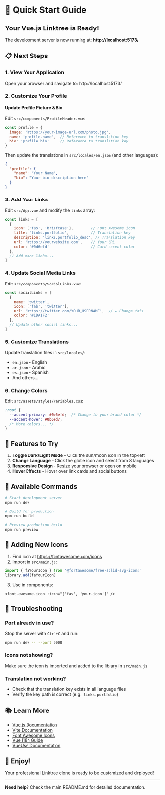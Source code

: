 # 🚀 Quick Start Guide

## Your Vue.js Linktree is Ready!

The development server is now running at: **http://localhost:5173/**

## 📋 Next Steps

### 1. View Your Application
Open your browser and navigate to: http://localhost:5173/

### 2. Customize Your Profile

#### Update Profile Picture & Bio
Edit `src/components/ProfileHeader.vue`:
```javascript
const profile = {
  image: 'https://your-image-url.com/photo.jpg',
  name: 'profile.name',  // Reference to translation key
  bio: 'profile.bio'     // Reference to translation key
}
```

Then update the translations in `src/locales/en.json` (and other languages):
```json
{
  "profile": {
    "name": "Your Name",
    "bio": "Your bio description here"
  }
}
```

### 3. Add Your Links

Edit `src/App.vue` and modify the `links` array:
```javascript
const links = [
  {
    icon: ['fas', 'briefcase'],        // Font Awesome icon
    title: 'links.portfolio',          // Translation key
    description: 'links.portfolio_desc', // Translation key
    url: 'https://yourwebsite.com',    // Your URL
    color: '#0d6efd'                   // Card accent color
  },
  // Add more links...
]
```

### 4. Update Social Media Links

Edit `src/components/SocialLinks.vue`:
```javascript
const socialLinks = [
  {
    name: 'twitter',
    icon: ['fab', 'twitter'],
    url: 'https://twitter.com/YOUR_USERNAME',  // ← Change this
    color: '#1DA1F2'
  },
  // Update other social links...
]
```

### 5. Customize Translations

Update translation files in `src/locales/`:
- `en.json` - English
- `ar.json` - Arabic
- `es.json` - Spanish
- And others...

### 6. Change Colors

Edit `src/assets/styles/variables.css`:
```css
:root {
  --accent-primary: #0d6efd;  /* Change to your brand color */
  --accent-hover: #0b5ed7;
  /* More colors... */
}
```

## 🎨 Features to Try

1. **Toggle Dark/Light Mode** - Click the sun/moon icon in the top-left
2. **Change Language** - Click the globe icon and select from 8 languages
3. **Responsive Design** - Resize your browser or open on mobile
4. **Hover Effects** - Hover over link cards and social buttons

## 📝 Available Commands

```bash
# Start development server
npm run dev

# Build for production
npm run build

# Preview production build
npm run preview
```

## 🎯 Adding New Icons

1. Find icon at https://fontawesome.com/icons
2. Import in `src/main.js`:
```javascript
import { faYourIcon } from '@fortawesome/free-solid-svg-icons'
library.add(faYourIcon)
```
3. Use in components:
```vue
<font-awesome-icon :icon="['fas', 'your-icon']" />
```

## 🐛 Troubleshooting

### Port already in use?
Stop the server with `Ctrl+C` and run:
```bash
npm run dev -- --port 3000
```

### Icons not showing?
Make sure the icon is imported and added to the library in `src/main.js`

### Translation not working?
- Check that the translation key exists in all language files
- Verify the key path is correct (e.g., `links.portfolio`)

## 📚 Learn More

- [Vue.js Documentation](https://vuejs.org/)
- [Vite Documentation](https://vitejs.dev/)
- [Font Awesome Icons](https://fontawesome.com/icons)
- [Vue I18n Guide](https://vue-i18n.intlify.dev/)
- [VueUse Documentation](https://vueuse.org/)

## 🎉 Enjoy!

Your professional Linktree clone is ready to be customized and deployed!

---

**Need help?** Check the main README.md for detailed documentation.
